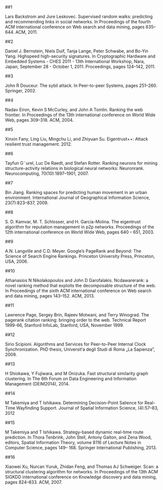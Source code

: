 ##1

Lars Backstrom and Jure Leskovec. Supervised random walks: predicting and recommending
links in social networks. In Proceedings of the fourth ACM international
conference on Web search and data mining, pages 635–644. ACM, 2011.

##2

Daniel J. Bernstein, Niels Duif, Tanja Lange, Peter Schwabe, and Bo-Yin Yang. Highspeed
high-security signatures. In Cryptographic Hardware and Embedded Systems -
CHES 2011 - 13th International Workshop, Nara, Japan, September 28 - October 1,
2011. Proceedings, pages 124–142, 2011.

##3

John R Douceur. The sybil attack. In Peer-to-peer Systems, pages 251–260. Springer,
2002.

##4

Nadav Eiron, Kevin S McCurley, and John A Tomlin. Ranking the web frontier. In
Proceedings of the 13th international conference on World Wide Web, pages 309–318.
ACM, 2004.

##5

Xinxin Fany, Ling Liu, Mingchu Li, and Zhiyuan Su. Eigentrust++: Attack resilient
trust management. 2012.

##6

Tayfun G¨urel, Luc De Raedt, and Stefan Rotter. Ranking neurons for mining
structure-activity relations in biological neural networks: Neuronrank. Neurocomputing,
70(10):1897–1901, 2007.

##7

Bin Jiang. Ranking spaces for predicting human movement in an urban environment.
International Journal of Geographical Information Science, 23(7):823–837, 2009.

##8

S. D. Kamvar, M. T. Schlosser, and H. Garcia-Molina. The eigentrust algorithm
for reputation management in p2p networks. Proceedings of the 12th international
conference on World Wide Web, pages 640 – 651, 2003.

##9

A.N. Langville and C.D. Meyer. Google’s PageRank and Beyond: The Science of
Search Engine Rankings. Princeton University Press, Princeton, USA, 2006.

##10

Athanasios N Nikolakopoulos and John D Garofalakis. Ncdawarerank: a novel ranking
method that exploits the decomposable structure of the web. In Proceedings of the
sixth ACM international conference on Web search and data mining, pages 143–152.
ACM, 2013.

##11

Lawrence Page, Sergey Brin, Rajeev Motwani, and Terry Winograd. The pagerank
citation ranking: bringing order to the web. Technical Report 1999-66, Stanford
InfoLab, Stanford, USA, November 1999.

##12

Sirio Scipioni. Algorithms and Services for Peer-to-Peer Internal Clock Synchronization.
PhD thesis, Universit‘a degli Studi di Roma „La Sapienza”, 2009.

##13

 H Shiokawa, Y Fujiwara, and M Onizuka. Fast structural similarity graph clustering.
In The 6th Forum on Data Engineering and Information Management (DEIM2014),
2014.

##14

M Takemiya and T Ishikawa. Determining Decision-Point Salience for Real-Time
Wayfinding Support. Journal of Spatial Information Science, (4):57–83, 2012

##15

M Takemiya and T Ishikawa. Strategy-based dynamic real-time route prediction.
In Thora Tenbrink, John Stell, Antony Galton, and Zena Wood, editors, Spatial
Information Theory, volume 8116 of Lecture Notes in Computer Science, pages 149–
168. Springer International Publishing, 2013.

##16

Xiaowei Xu, Nurcan Yuruk, Zhidan Feng, and Thomas AJ Schweiger. Scan: a structural
clustering algorithm for networks. In Proceedings of the 13th ACM SIGKDD
international conference on Knowledge discovery and data mining, pages 824–833.
ACM, 2007.

